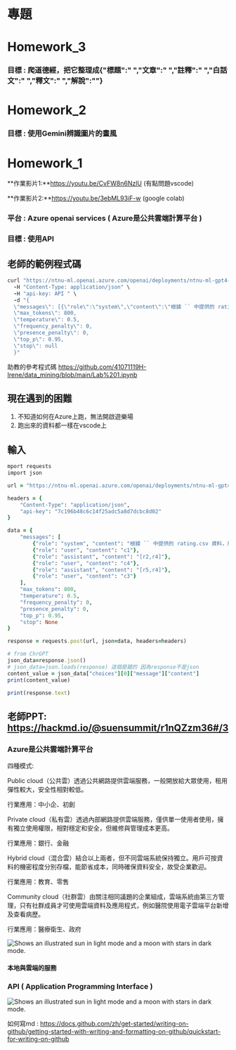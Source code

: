 # **專題**

# **Homework_3**

### 目標 : 爬道德經，把它整理成{"標題":" ","文章":" ","註釋":" ","白話文":" ","釋文":" ","解說":""}

# **Homework_2**

### 目標 : 使用Gemini辨識圖片的畫風

# **Homework_1**

**作業影片1:**https://youtu.be/CvFW8n6NzlU  (有點問題vscode)

**作業影片2:**https://youtu.be/3ebML93iF-w  (google colab)

### 平台 : Azure openai services ( Azure是公共雲端計算平台 )

### 目標 : 使用API

## 老師的範例程式碼
```ruby
curl "https://ntnu-ml.openai.azure.com/openai/deployments/ntnu-ml-gpt4-32k/chat/completions?api-version=2024-02-15-preview" \
  -H "Content-Type: application/json" \
  -H "api-key: API " \
  -d "{
  \"messages\": [{\"role\":\"system\",\"content\":\"根據 `` 中提供的 rating.csv 資料，用協同過濾的概念推薦餐廳給使用者  ，請以 json array 格式回答\n\`\ncustomerId,restaurantId,rating\nc1,r2,3\nc1,r3,1\nc1,r5,3\nc1,r6,2\nc2,r1,3\nc2,r3,1\nc2,r5,1\nc2,r6,1\nc3,r4,3\nc3,r5,3\nc3,r6,3\nc4,r1,1\nc4,r4,1\nc4,r5,3\nc5,r2,1\nc5,r3,2\nc5,r4,3\nc6,r2,3\nc6,r3,3\nc6,r5,3\nc7,r2,3\nc7,r3,3\nc7,r4,1\nc8,r1,2\nc8,r2,1\nc8,r5,1\nc8,r6,2\n\`\"},{\"role\":\"user\",\"content\":\"c1\"}],
  \"max_tokens\": 800,
  \"temperature\": 0.5,
  \"frequency_penalty\": 0,
  \"presence_penalty\": 0,
  \"top_p\": 0.95,
  \"stop\": null
  }"
```
助教的參考程式碼 https://github.com/41071119H-Irene/data_mining/blob/main/Lab%201.ipynb

## 現在遇到的困難
1. 不知道如何在Azure上跑，無法開啟遊樂場
2. 跑出來的資料都一樣在vscode上

## 輸入
```ruby
mport requests
import json

url = "https://ntnu-ml.openai.azure.com/openai/deployments/ntnu-ml-gpt4-32k/chat/completions?api-version=2024-02-15-preview"

headers = {
    "Content-Type": "application/json",
    "api-key": "7c196b48c6c14f25adc5a8d7dcbc8d02"
}

data = {
    "messages": [
        {"role": "system", "content": "根據 `` 中提供的 rating.csv 資料，用協同過濾的概念推薦餐廳給使用者  ，請以 json array 格式回答\n\`\ncustomerId,restaurantId,rating\nc1,r2,3\nc1,r3,1\nc1,r5,3\nc1,r6,2\nc2,r1,3\nc2,r3,1\nc2,r5,1\nc2,r6,1\nc3,r4,3\nc3,r5,3\nc3,r6,3\nc4,r1,1\nc4,r4,1\nc4,r5,3\nc5,r2,1\nc5,r3,2\nc5,r4,3\nc6,r2,3\nc6,r3,3\nc6,r5,3\nc7,r2,3\nc7,r3,3\nc7,r4,1\nc8,r1,2\nc8,r2,1\nc8,r5,1\nc8,r6,2\n\`"},
        {"role": "user", "content": "c1"},
        {"role": "assistant", "content": "[r2,r4]"},
        {"role": "user", "content": "c4"},
        {"role": "assistant", "content": "[r5,r4]"},
        {"role": "user", "content": "c3"}
    ],
    "max_tokens": 800,
    "temperature": 0.5,
    "frequency_penalty": 0,
    "presence_penalty": 0,
    "top_p": 0.95,
    "stop": None
}

response = requests.post(url, json=data, headers=headers)

# from ChrGPT
json_data=response.json()
# json_data=json.loads(response) 這個是錯的 因為response不是json
content_value = json_data["choices"][0]["message"]["content"]
print(content_value)

print(response.text)
```

## 老師PPT: https://hackmd.io/@suensummit/r1nQZzm36#/3

### Azure是公共雲端計算平台

四種模式:

Public cloud（公共雲）透過公共網路提供雲端服務，一般開放給大眾使用，租用彈性較大，安全性相對較低。

行業應用：中小企、初創

Private cloud（私有雲）透過內部網路提供雲端服務，僅供單一使用者使用，擁有獨立使用權限，相對穩定和安全，但維修與管理成本更高。

行業應用：銀行、金融

Hybrid cloud（混合雲）結合以上兩者，但不同雲端系統保持獨立。用戶可按資料的機密程度分別存檔，能節省成本，同時確保資料安全，故受企業歡迎。

行業應用：教育、零售

Community cloud（社群雲）由關注相同議題的企業組成，雲端系統由第三方管理，只有社群成員才可使用雲端資料及應用程式，例如醫院使用電子雲端平台新增及查看病歷。

行業應用：醫療衛生、政府

<picture>
  <source media="(prefers-color-scheme: dark)" srcset="https://img.alicdn.com/tfs/TB14umhPOLaK1RjSZFxXXamPFXa-2305-1451.png_.webp">
  <source media="(prefers-color-scheme: light)" srcset="https://img.alicdn.com/tfs/TB14umhPOLaK1RjSZFxXXamPFXa-2305-1451.png_.webp">
  <img alt="Shows an illustrated sun in light mode and a moon with stars in dark mode." src="https://img.alicdn.com/tfs/TB14umhPOLaK1RjSZFxXXamPFXa-2305-1451.png_.webp">
</picture>

#### 本地與雲端的服務

### API ( Application Programming Interface )
<picture>
  <source media="(prefers-color-scheme: dark)" srcset="https://www.dottedsign.com/zh-tw/blog/wp-content/uploads/2024/01/35.API-1-768x600.jpg">
  <source media="(prefers-color-scheme: light)" srcset="https://www.dottedsign.com/zh-tw/blog/wp-content/uploads/2024/01/35.API-1-768x600.jpg">
  <img alt="Shows an illustrated sun in light mode and a moon with stars in dark mode." src="https://www.dottedsign.com/zh-tw/blog/wp-content/uploads/2024/01/35.API-1-768x600.jpg">
</picture>

如何寫md : https://docs.github.com/zh/get-started/writing-on-github/getting-started-with-writing-and-formatting-on-github/quickstart-for-writing-on-github

